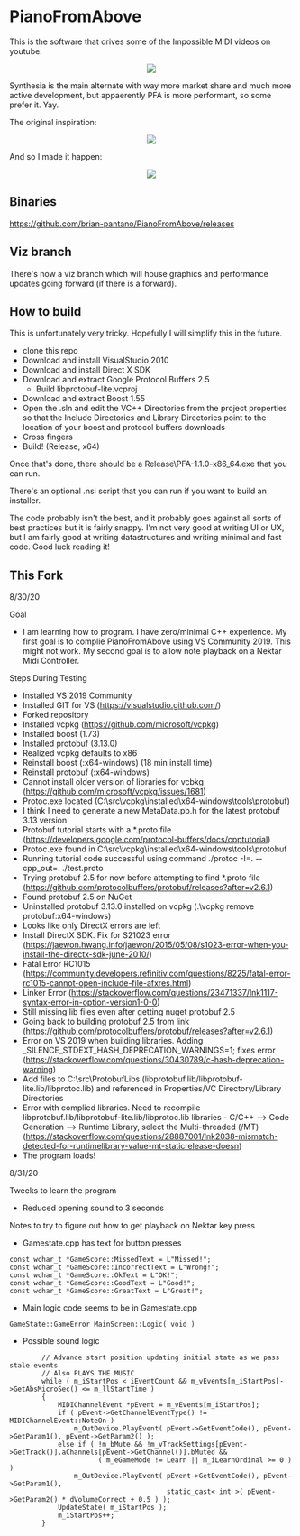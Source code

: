 # PianoFromAbove

This is the software that drives some of the Impossible MIDI videos on youtube:

<p align="center">
  <a href="https://www.youtube.com/watch?v=p_c6uQHlhZ0" target="_blank">
    <img src="https://img.youtube.com/vi/p_c6uQHlhZ0/hqdefault.jpg"/>
  </a>
</p>

Synthesia is the main alternate with way more market share and much more active development, but appaerently PFA is more performant, so some prefer it. Yay.

The original inspiration:

<p align="center">
  <a href="https://www.youtube.com/watch?v=mTS16klgqMU" target="_blank">
    <img src="https://img.youtube.com/vi/mTS16klgqMU/hqdefault.jpg"/>
  </a>
</p>

And so I made it happen:


<p align="center">
  <a href="https://www.youtube.com/watch?v=PWQj61p6D5s" target="_blank">
    <img src="https://img.youtube.com/vi/PWQj61p6D5s/hqdefault.jpg"/>
  </a>
</p>

## Binaries

https://github.com/brian-pantano/PianoFromAbove/releases

## Viz branch

There's now a viz branch which will house graphics and performance updates going forward (if there is a forward).

## How to build

This is unfortunately very tricky. Hopefully I will simplify this in the future.

* clone this repo
* Download and install VisualStudio 2010
* Download and install Direct X SDK
* Download and extract Google Protocol Buffers 2.5
  * Build libprotobuf-lite.vcproj
* Download and extract Boost 1.55
* Open the .sln and edit the VC++ Directories from the project properties so that the Include Directories and Library Directories point to the location of your boost and protocol buffers downloads
* Cross fingers
* Build! (Release, x64)

Once that's done, there should be a Release\PFA-1.1.0-x86_64.exe that you can run.

There's an optional .nsi script that you can run if you want to build an installer.

The code probably isn't the best, and it probably goes against all sorts of best practices but it is fairly snappy. I'm not very good at writing UI or UX, but I am fairly good at writing datastructures and writing minimal and fast code. Good luck reading it! 

## This Fork
8/30/20

Goal
* I am learning how to program.  I have zero/minimal C++ experience.  My first goal is to complie PianoFromAbove using VS Community 2019.  This might not work.  My second goal is to allow note playback on a Nektar Midi Controller.

Steps During Testing
* Installed VS 2019 Community
* Installed GIT for VS (https://visualstudio.github.com/)
* Forked repository
* Installed vcpkg (https://github.com/microsoft/vcpkg)
* Installed boost (1.73)
* Installed protobuf (3.13.0)
* Realized vcpkg defaults to x86
* Reinstall boost (:x64-windows) (18 min install time)
* Reinstall protobuf (:x64-windows)
* Cannot install older version of libraries for vcbkg (https://github.com/microsoft/vcpkg/issues/1681)
* Protoc.exe located (C:\src\vcpkg\installed\x64-windows\tools\protobuf)
* I think I need to generate a new MetaData.pb.h for the latest protobuf 3.13 version
* Protobuf tutorial starts with a *.proto file (https://developers.google.com/protocol-buffers/docs/cpptutorial)
* Protoc.exe found in C:\src\vcpkg\installed\x64-windows\tools\protobuf
* Running tutorial code successful using command ./protoc -I=. --cpp_out=. ./test.proto
* Trying protobuf 2.5 for now before attempting to find *.proto file (https://github.com/protocolbuffers/protobuf/releases?after=v2.6.1)
* Found protobuf 2.5 on NuGet
* Uninstalled protobuf 3.13.0 installed on vcpkg (.\vcpkg remove protobuf:x64-windows)
* Looks like only DirectX errors are left
* Install DirectX SDK.  Fix for S21023 error (https://jaewon.hwang.info/jaewon/2015/05/08/s1023-error-when-you-install-the-directx-sdk-june-2010/)
* Fatal Error RC1015 (https://community.developers.refinitiv.com/questions/8225/fatal-error-rc1015-cannot-open-include-file-afxres.html)
* Linker Error (https://stackoverflow.com/questions/23471337/lnk1117-syntax-error-in-option-version1-0-0)
* Still missing lib files even after getting nuget protobuf 2.5
* Going back to building protobuf 2.5 from link (https://github.com/protocolbuffers/protobuf/releases?after=v2.6.1)
* Error on VS 2019 when building libraries.  Adding _SILENCE_STDEXT_HASH_DEPRECATION_WARNINGS=1; fixes error (https://stackoverflow.com/questions/30430789/c-hash-deprecation-warning)
* Add files to C:\src\ProtobufLibs (libprotobuf.lib/libprotobuf-lite.lib/libprotoc.lib) and referenced in Properties/VC Directory/Library Directories
* Error with complied libraries.  Need to recompile libprotobuf.lib/libprotobuf-lite.lib/libprotoc.lib libraries - C/C++ --> Code Generation --> Runtime Library, select the Multi-threaded (/MT)  (https://stackoverflow.com/questions/28887001/lnk2038-mismatch-detected-for-runtimelibrary-value-mt-staticrelease-doesn)
* The program loads!

8/31/20

Tweeks to learn the program
* Reduced opening sound to 3 seconds

Notes to try to figure out how to get playback on Nektar key press
* Gamestate.cpp has text for button presses
```
const wchar_t *GameScore::MissedText = L"Missed!";
const wchar_t *GameScore::IncorrectText = L"Wrong!";
const wchar_t *GameScore::OkText = L"OK!";
const wchar_t *GameScore::GoodText = L"Good!";
const wchar_t *GameScore::GreatText = L"Great!";
```
* Main logic code seems to be in Gamestate.cpp
```
GameState::GameError MainScreen::Logic( void )
```

* Possible sound logic
```
        // Advance start position updating initial state as we pass stale events
        // Also PLAYS THE MUSIC
        while ( m_iStartPos < iEventCount && m_vEvents[m_iStartPos]->GetAbsMicroSec() <= m_llStartTime )
        {
            MIDIChannelEvent *pEvent = m_vEvents[m_iStartPos];
            if ( pEvent->GetChannelEventType() != MIDIChannelEvent::NoteOn )
                m_OutDevice.PlayEvent( pEvent->GetEventCode(), pEvent->GetParam1(), pEvent->GetParam2() );
            else if ( !m_bMute && !m_vTrackSettings[pEvent->GetTrack()].aChannels[pEvent->GetChannel()].bMuted &&
                      ( m_eGameMode != Learn || m_iLearnOrdinal >= 0 ) )
                m_OutDevice.PlayEvent( pEvent->GetEventCode(), pEvent->GetParam1(),
                                       static_cast< int >( pEvent->GetParam2() * dVolumeCorrect + 0.5 ) );
            UpdateState( m_iStartPos );
            m_iStartPos++;
        }
```